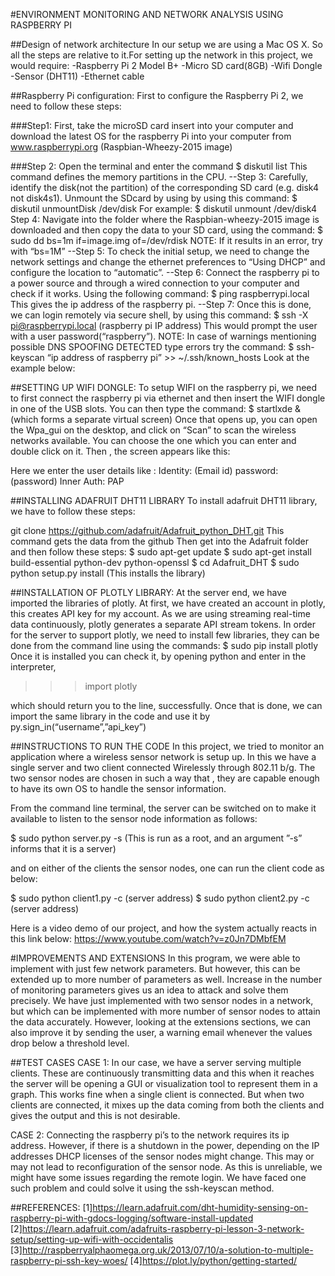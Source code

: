 #ENVIRONMENT MONITORING AND NETWORK ANALYSIS USING RASPBERRY PI 

##Design of network architecture
In our setup we are using a Mac OS X. So all the steps are relative to it.For setting up the network in this project, we would require:
-Raspberry Pi 2 Model B+
-Micro SD card(8GB) 
-Wifi Dongle
-Sensor (DHT11)
-Ethernet cable

##Raspberry Pi configuration:
First to configure the Raspberry Pi 2, we need to follow these steps:

###Step1:
	First, take the microSD card insert into your computer and download the latest OS for the raspberry Pi into your computer from  www.raspberrypi.org (Raspbian-Wheezy-2015 image)

###Step 2:
	Open the terminal and enter the command
	   $ diskutil list
This command defines the memory partitions in the CPU.
--Step 3:
Carefully, identify the disk(not the partition) of the corresponding SD card (e.g. disk4 not disk4s1). Unmount the SDcard by using by using this command:
$ diskutil unmountDisk /dev/disk<disk no from diskutil list>
For example: $ diskutil unmount /dev/disk4 
Step 4:
Navigate into the folder where the Raspbian-wheezy-2015 image is downloaded and then copy the data to your SD card, using the command:
$ sudo dd bs=1m if=image.img of=/dev/rdisk<disk no from diskutil>
NOTE: If it results in an error,  try with “bs=1M”
--Step 5:
To check the initial setup, we need to change the network settings and change the ethernet preferences to “Using DHCP” and configure the location to “automatic”.
--Step 6:
Connect the raspberry pi to a power  source and through a wired connection to your computer and check if it works. Using the following command:
	$ ping raspberrypi.local
This gives the ip address of the raspberry pi.
--Step 7:
Once this is done, we can login remotely via secure shell, by using this command:
	$ ssh -X pi@raspberrypi.local (raspberry pi IP address)
This would prompt the user with a user password(“raspberry”).
NOTE:
In case of warnings mentioning possible DNS SPOOFING DETECTED type errors
try the command:
	$ ssh-keyscan “ip address of raspberry pi” >> ~/.ssh/known_hosts
Look at the example below:

##SETTING UP WIFI DONGLE:
To setup WIFI on the raspberry pi, we need to first connect the raspberry pi via ethernet and then insert the WIFI dongle in one of the USB slots. 
You can then type the command:
$ startlxde & (which forms a separate virtual screen)
Once that opens up, you can open the Wpa_gui on the desktop, and click on “Scan”  to scan the wireless networks available. You can choose the one which you can enter and double click on it. 
Then  , the screen appears like this:

Here we enter the user details like :
Identity: (Email id)
password: (password)
Inner Auth: PAP


##INSTALLING ADAFRUIT DHT11 LIBRARY
To install adafruit DHT11 library, we have to follow these steps:

 git clone https://github.com/adafruit/Adafruit_python_DHT.git
	This command gets the data from the github 
Then get into the Adafruit folder  and then follow these steps:
$ sudo apt-get update
$ sudo apt-get install build-essential python-dev python-openssl
$ cd Adafruit_DHT
$ sudo python setup.py install (This installs the library)


##INSTALLATION OF PLOTLY LIBRARY:
At the server end, we have imported the libraries of plotly. At first, we have created an account in plotly, this creates API key for my account. As we are using streaming real-time data continuously, plotly generates a separate API stream tokens.
In order for the server to support plotly, we need to install few libraries, they can be done from the command line using the commands:
$ sudo pip install plotly
Once it is installed you can check it, by opening python and enter in the interpreter,
>>> import plotly
>>>
which should return you to the line, successfully. 
Once that is done, we can import the same library in the code and use it by 
py.sign_in(“username”,”api_key”)

##INSTRUCTIONS TO RUN THE CODE
In this project, we tried to monitor an application where a wireless sensor network is setup up. In this we have a single server and two client connected Wirelessly through 802.11 b/g.
The two sensor nodes are chosen in such a way that , they are capable enough to have its own OS to handle the sensor information.  

From the command line terminal, the server can be switched on to make it available to listen to the sensor node information as follows: 

$ sudo python server.py -s 
(This is run as a root, and an argument ”-s” informs that it is a server)

and on either of the clients the sensor nodes, one can run the client code as below:

$ sudo python client1.py -c (server address) 
$ sudo python client2.py -c (server address)

Here is a video demo of our project, and how the system actually reacts in this link below:
    https://www.youtube.com/watch?v=z0Jn7DMbfEM

#IMPROVEMENTS AND EXTENSIONS
In this program, we were able to implement with just few network parameters. But however, this can be extended up to more number of parameters as well. Increase in the number of monitoring parameters gives us an idea to attack and solve them precisely. 
We have just implemented with two sensor nodes in a network, but which can be implemented with more number of sensor nodes to attain the data accurately. 
However, looking at the extensions sections, we can also improve it by sending the user, a warning email whenever the values drop below a threshold level. 


##TEST CASES
CASE 1:
In our case, we have a server serving multiple clients. These are continuously transmitting data and this when it reaches the server will be opening a GUI or visualization tool to represent them in a graph. This works fine when a single client is connected. But when two clients are connected, it mixes up the data coming from both the clients and gives the output and this is not desirable. 

CASE 2:
Connecting the raspberry pi’s to the network requires its ip address. However, if there is a shutdown in the power, depending on the IP addresses DHCP licenses of the sensor nodes might change. This may or may not lead to reconfiguration of the sensor node. As this is unreliable, we might have some issues regarding the remote login. We have faced one such problem and could solve it using the ssh-keyscan method.

##REFERENCES:
[1]https://learn.adafruit.com/dht-humidity-sensing-on-raspberry-pi-with-gdocs-logging/software-install-updated
[2]https://learn.adafruit.com/adafruits-raspberry-pi-lesson-3-network-setup/setting-up-wifi-with-occidentalis
[3]http://raspberryalphaomega.org.uk/2013/07/10/a-solution-to-multiple-raspberry-pi-ssh-key-woes/
[4]https://plot.ly/python/getting-started/

